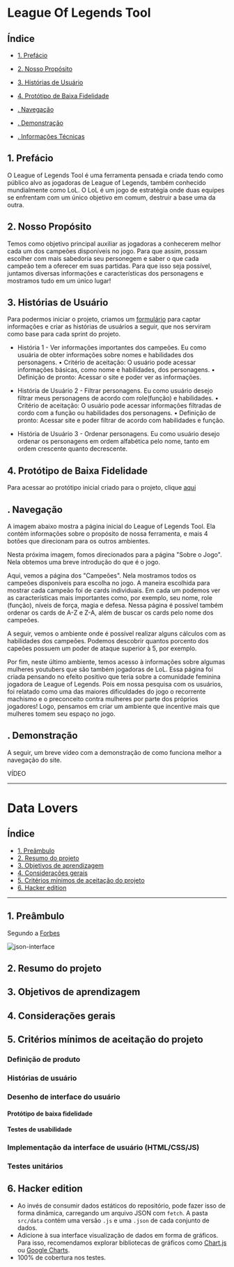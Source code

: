 # League Of Legends Tool

## Índice
* [1. Prefácio](#1-prefácio)
* [2. Nosso Propósito](#2-nosso-propósito)
* [3. Histórias de Usuário](#3-histórias-de-usuário)
* [4. Protótipo de Baixa Fidelidade](#3-protótipo)


* [. Navegação](#3-navegação)
* [. Demonstração](#4-demonstração)
* [. Informações Técnicas](#5-informações-tecnicas)

## 1. Prefácio

O League of Legends Tool é uma ferramenta pensada e criada tendo como público alvo as jogadoras de League of Legends, também conhecido mundialmente como LoL. O LoL é um jogo de estratégia onde duas equipes se enfrentam com um único objetivo em comum, destruir a base uma da outra. 

## 2. Nosso Propósito

Temos como objetivo principal auxiliar as jogadoras a conhecerem melhor cada um dos campeões disponíveis no jogo. Para que assim, possam escolher com mais sabedoria seu personegem e saber o que cada campeão tem a oferecer em suas partidas. Para que isso seja possível, juntamos diversas informações e características dos personagens e mostramos tudo em um único lugar!

## 3. Histórias de Usuário

Para podermos iniciar o projeto, criamos um <a href="https://forms.gle/6u3gsPZH42MYaTvf9">formulário</a> para captar informações e criar as histórias de usuários a seguir, que nos serviram como base para cada sprint do projeto.

* História 1 - Ver informações importantes dos campeões.
Eu como usuária de obter informações sobre nomes e habilidades dos personagens.
•	Critério de aceitação: O usuário pode acessar informações básicas, como nome e habilidades, dos personagens.
•	Definição de pronto: Acessar o site e poder ver as informações.

* História de Usuário 2 - Filtrar personagens.
Eu como usuário desejo filtrar meus personagens de acordo com role(função) e habilidades.
•	Critério de aceitação: O usuário pode acessar informações filtradas de cordo com a função ou habilidades dos personagens.
•	Definição de pronto: Acessar site e poder filtrar de acordo com habilidades e função.

* História de Usuário 3 - Ordenar personagens.
Eu como usuário desejo ordenar os personagens em ordem alfabética pelo nome, tanto em ordem crescente quanto decrescente. 



## 4. Protótipo de Baixa Fidelidade

Para acessar ao protótipo inicial criado para o projeto, clique <a href="https://marvelapp.com/e614gih">aqui</a>

























## . Navegação

A imagem abaixo mostra a página inicial do League of Legends Tool. Ela contém informações sobre o propósito de nossa ferramenta, e mais 4 botões que direcionam para os outros ambientes.


Nesta próxima imagem, fomos direcionados para a página "Sobre o Jogo". Nela obtemos uma breve introdução do que é o jogo. 


Aqui, vemos a página dos "Campeões". Nela mostramos todos os campeões disponíveis para escolha no jogo. A maneira escolhida para mostrar cada campeão foi de cards individuais. Em cada um podemos ver as características mais importantes como, por exemplo, seu nome, role (função), níveis de força, magia e defesa. Nessa página é possível também ordenar os cards de A-Z e Z-A, além de buscar os cards pelo nome dos campeões. 



A seguir, vemos o ambiente onde é possível realizar alguns cálculos com as habilidades dos campeões. Podemos descobrir quantos porcento dos capeões possuem um poder de ataque superior à 5, por exemplo.


Por fim, neste último ambiente, temos acesso à informações sobre algumas mulheres youtubers que são também jogadoras de LoL. Essa página foi criada pensando no efeito positivo que teria sobre a comunidade feminina jogadora de League of Legends. Pois em nossa pesquisa com os usuários, foi relatado como uma das maiores dificuldades do jogo o recorrente machismo e o preconceito contra mulheres por parte dos próprios jogadores! Logo, pensamos em criar um ambiente que incentive mais que mulheres tomem seu espaço no jogo. 


## . Demonstração

A seguir, um breve vídeo com a demonstração de como funciona melhor a navegação do site.

VÍDEO

----------------------------------------------------------------

# Data Lovers

## Índice

* [1. Preâmbulo](#1-preâmbulo)
* [2. Resumo do projeto](#2-resumo-do-projeto)
* [3. Objetivos de aprendizagem](#3-objetivos-de-aprendizagem)
* [4. Considerações gerais](#4-consideracoes-gerais)
* [5. Critérios mínimos de aceitação do projeto](#5-criterios-minimos-de-aceitacao-do-projeto)
* [6. Hacker edition](#6-hacker-edition)
***

## 1. Preâmbulo

Segundo a [Forbes](https://www.forbes.com/sites/bernardmarr/2018/05/21/how-much-data-do-we-create-every-day-the-mind-blowing-stats-everyone-should-read)


![json-interface](https:k)

## 2. Resumo do projeto

## 3. Objetivos de aprendizagem

## 4. Considerações gerais

## 5. Critérios mínimos de aceitação do projeto

### Definição de produto


### Histórias de usuário

### Desenho de interface do usuário

#### Protótipo de baixa fidelidade

#### Testes de usabilidade


### Implementação da interface de usuário (HTML/CSS/JS)

### Testes unitários


## 6. Hacker edition

* Ao invés de consumir dados estáticos do repositório, pode fazer isso de forma
  dinâmica, carregando um arquivo JSON com `fetch`. A pasta `src/data` contém
  uma versão `.js` e uma `.json` de cada conjunto de dados.
* Adicione à sua interface visualização de dados em forma de gráficos. Para
  isso, recomendamos explorar bibliotecas de gráficos como [Chart.js](https://www.chartjs.org/)
  ou [Google Charts](https://developers.google.com/chart/).
* 100% de cobertura nos testes.